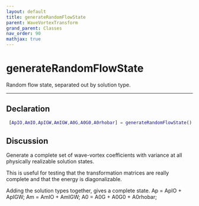```yaml
---
layout: default
title: generateRandomFlowState
parent: WaveVortexTransform
grand_parent: Classes
nav_order: 90
mathjax: true
---
```


#  generateRandomFlowState

Random flow state, separated out by solution type.


---

## Declaration
```matlab
 [ApIO,AmIO,ApIGW,AmIGW,A0G,A0G0,A0rhobar] = generateRandomFlowState()
```
## Discussion

  Generate a complete set of wave-vortex coefficients with variance at all
  physically realizable solution states.
 
  This is useful for testing that the transformation matrices are really
  complete and that the energy is diagonalizable.
  
  Adding the solution types together, gives a complete state.
  Ap = ApIO + ApIGW;
  Am = AmIO + AmIGW;
  A0 = A0G + A0G0 + A0rhobar;
 
  
